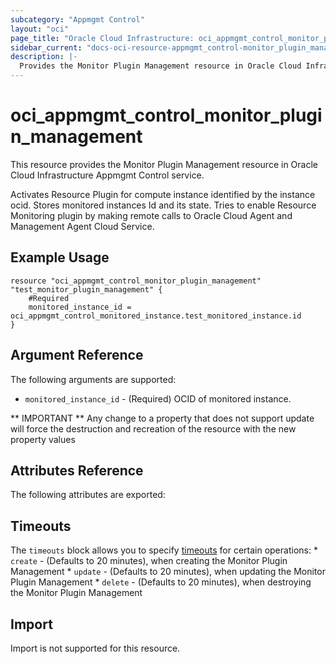 ```yaml
---
subcategory: "Appmgmt Control"
layout: "oci"
page_title: "Oracle Cloud Infrastructure: oci_appmgmt_control_monitor_plugin_management"
sidebar_current: "docs-oci-resource-appmgmt_control-monitor_plugin_management"
description: |-
  Provides the Monitor Plugin Management resource in Oracle Cloud Infrastructure Appmgmt Control service
---
```


# oci_appmgmt_control_monitor_plugin_management
This resource provides the Monitor Plugin Management resource in Oracle Cloud Infrastructure Appmgmt Control service.

Activates Resource Plugin for compute instance identified by the instance ocid.
Stores monitored instances Id and its state. Tries to enable Resource Monitoring plugin by making
remote calls to Oracle Cloud Agent and Management Agent Cloud Service.


## Example Usage

```hcl
resource "oci_appmgmt_control_monitor_plugin_management" "test_monitor_plugin_management" {
	#Required
	monitored_instance_id = oci_appmgmt_control_monitored_instance.test_monitored_instance.id
}
```

## Argument Reference

The following arguments are supported:

* `monitored_instance_id` - (Required) OCID of monitored instance.


** IMPORTANT **
Any change to a property that does not support update will force the destruction and recreation of the resource with the new property values

## Attributes Reference

The following attributes are exported:


## Timeouts

The `timeouts` block allows you to specify [timeouts](https://registry.terraform.io/providers/hashicorp/oci/latest/docs/guides/changing_timeouts) for certain operations:
	* `create` - (Defaults to 20 minutes), when creating the Monitor Plugin Management
	* `update` - (Defaults to 20 minutes), when updating the Monitor Plugin Management
	* `delete` - (Defaults to 20 minutes), when destroying the Monitor Plugin Management


## Import

Import is not supported for this resource.

